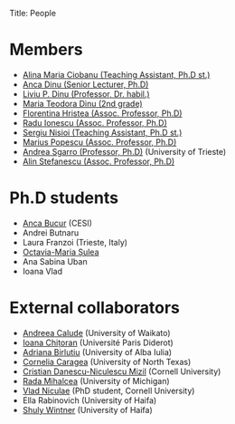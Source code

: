 ﻿Title: People

# Members
- [Alina Maria Ciobanu (Teaching Assistant, Ph.D st.)](/people/alina.html)
- [Anca Dinu (Senior Lecturer, Ph.D)](/people/anca.html)
- [Liviu P. Dinu (Professor, Dr. habil.)](/people/liviu.html)
- [Maria Teodora Dinu (2nd grade)](/people/maria.html)
- [Florentina Hristea (Assoc. Professor, Ph.D)](http://fmi.unibuc.ro/en/cv.php/cs/hristea_florentina_en)
- [Radu Ionescu (Assoc. Professor, Ph.D)](http://raduionescu.herokuapp.com/)
- [Sergiu Nisioi (Teaching Assistant, Ph.D st.)](/people/snisioi.html)
- [Marius Popescu (Assoc. Professor, Ph.D)](http://fmi.unibuc.ro/ro/popescu_marius)
- [Andrea Sgarro (Professor, Ph.D)](http://www.dmi.units.it/~sgarro/) (University of Trieste)
- [Alin Stefanescu (Assoc. Professor, Ph.D)](http://alin.stefanescu.eu/)

# Ph.D students
- [Anca Bucur](/people/ancabucur.html) (CESI)
- Andrei Butnaru
- Laura Franzoi (Trieste, Italy)
- [Octavia-Maria Șulea](/people/omsulea.html)
- Ana Sabina Uban
- Ioana Vlad

# External collaborators
- [Andreea Calude](http://www.calude.net/andreea/) (University of Waikato)
- [Ioana Chițoran](http://www.clillac-arp.univ-paris-diderot.fr/user/ioana_chitoran) (Université Paris Diderot)
- [Adriana Birlutiu](http://adrianabirlutiu.uab.ro/index.html) (University of Alba Iulia)
- [Cornelia Caragea](http://www.cse.unt.edu/~ccaragea/research.html) (University of North Texas) 
- [Cristian Danescu-Niculescu Mizil](http://www.mpi-sws.org/~cristian/) (Cornell University)
- [Rada Mihalcea](http://web.eecs.umich.edu/~mihalcea/) (University of Michigan)
- [Vlad Niculae](http://vene.ro/) (PhD student, Cornell University)
- Ella Rabinovich (University of Haifa)
- [Shuly Wintner](http://cs.haifa.ac.il/~shuly/Shuly_Wintner/Home.html) (University of Haifa)
